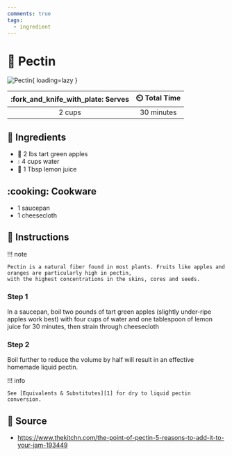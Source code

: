 ```yaml
---
comments: true
tags:
  - ingredient
---
```

# :rice: Pectin

![Pectin](../assets/images/pectin.jpg){ loading=lazy }

| :fork_and_knife_with_plate: Serves | :timer_clock: Total Time |
|:----------------------------------:|:-----------------------: |
| 2 cups | 30 minutes |

## :salt: Ingredients

- :green_apple: 2 lbs tart green apples
- :droplet: 4 cups water
- :lemon: 1 Tbsp lemon juice

## :cooking: Cookware

- 1 saucepan
- 1 cheesecloth

## :pencil: Instructions

!!! note

    Pectin is a natural fiber found in most plants. Fruits like apples and oranges are particularly high in pectin,
    with the highest concentrations in the skins, cores and seeds.

### Step 1

In a saucepan, boil two pounds of tart green apples (slightly under-ripe apples work best) with four cups of water and
one tablespoon of lemon juice for 30 minutes, then strain through cheesecloth

### Step 2

Boil further to reduce the volume by half will result in an effective homemade liquid pectin.

!!! info

    See [Equivalents & Substitutes][1] for dry to liquid pectin conversion.

## :link: Source

- <https://www.thekitchn.com/the-point-of-pectin-5-reasons-to-add-it-to-your-jam-193449>

[1]: <../reference/equivalents-and-substitutes.md#pectin>
